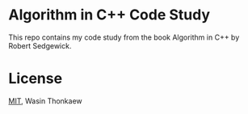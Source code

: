 # Algorithm in C++ Code Study

This repo contains my code study from the book Algorithm in C++ by Robert Sedgewick.

# License

[MIT](https://github.com/haxpor/algo-cpp-c/blob/master/LICENSE), Wasin Thonkaew
